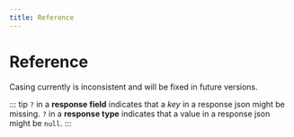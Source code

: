 ```yaml
---
title: Reference
---
```


# Reference

Casing currently is inconsistent and will be fixed in future versions.

::: tip
`?` in a **response field** indicates that a _key_ in a response json might be missing. `?` in a **response type** indicates that a value in a response json might be `null`.
:::
